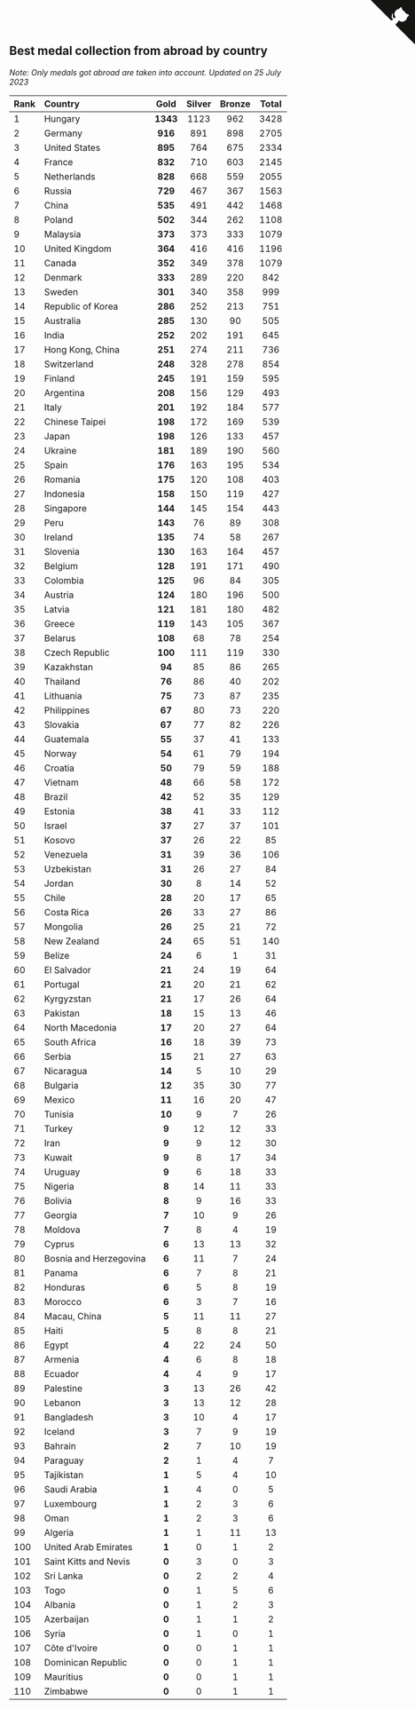 ## Best medal collection from abroad by country

*Note: Only medals got abroad are taken into account.*
*Updated on 25 July 2023*

| Rank | Country | Gold | Silver | Bronze | Total |
| :--- | :--- | :--: | :--: | :--: | :--: |
| 1 | Hungary | **1343** | 1123 | 962 | 3428 |
| 2 | Germany | **916** | 891 | 898 | 2705 |
| 3 | United States | **895** | 764 | 675 | 2334 |
| 4 | France | **832** | 710 | 603 | 2145 |
| 5 | Netherlands | **828** | 668 | 559 | 2055 |
| 6 | Russia | **729** | 467 | 367 | 1563 |
| 7 | China | **535** | 491 | 442 | 1468 |
| 8 | Poland | **502** | 344 | 262 | 1108 |
| 9 | Malaysia | **373** | 373 | 333 | 1079 |
| 10 | United Kingdom | **364** | 416 | 416 | 1196 |
| 11 | Canada | **352** | 349 | 378 | 1079 |
| 12 | Denmark | **333** | 289 | 220 | 842 |
| 13 | Sweden | **301** | 340 | 358 | 999 |
| 14 | Republic of Korea | **286** | 252 | 213 | 751 |
| 15 | Australia | **285** | 130 | 90 | 505 |
| 16 | India | **252** | 202 | 191 | 645 |
| 17 | Hong Kong, China | **251** | 274 | 211 | 736 |
| 18 | Switzerland | **248** | 328 | 278 | 854 |
| 19 | Finland | **245** | 191 | 159 | 595 |
| 20 | Argentina | **208** | 156 | 129 | 493 |
| 21 | Italy | **201** | 192 | 184 | 577 |
| 22 | Chinese Taipei | **198** | 172 | 169 | 539 |
| 23 | Japan | **198** | 126 | 133 | 457 |
| 24 | Ukraine | **181** | 189 | 190 | 560 |
| 25 | Spain | **176** | 163 | 195 | 534 |
| 26 | Romania | **175** | 120 | 108 | 403 |
| 27 | Indonesia | **158** | 150 | 119 | 427 |
| 28 | Singapore | **144** | 145 | 154 | 443 |
| 29 | Peru | **143** | 76 | 89 | 308 |
| 30 | Ireland | **135** | 74 | 58 | 267 |
| 31 | Slovenia | **130** | 163 | 164 | 457 |
| 32 | Belgium | **128** | 191 | 171 | 490 |
| 33 | Colombia | **125** | 96 | 84 | 305 |
| 34 | Austria | **124** | 180 | 196 | 500 |
| 35 | Latvia | **121** | 181 | 180 | 482 |
| 36 | Greece | **119** | 143 | 105 | 367 |
| 37 | Belarus | **108** | 68 | 78 | 254 |
| 38 | Czech Republic | **100** | 111 | 119 | 330 |
| 39 | Kazakhstan | **94** | 85 | 86 | 265 |
| 40 | Thailand | **76** | 86 | 40 | 202 |
| 41 | Lithuania | **75** | 73 | 87 | 235 |
| 42 | Philippines | **67** | 80 | 73 | 220 |
| 43 | Slovakia | **67** | 77 | 82 | 226 |
| 44 | Guatemala | **55** | 37 | 41 | 133 |
| 45 | Norway | **54** | 61 | 79 | 194 |
| 46 | Croatia | **50** | 79 | 59 | 188 |
| 47 | Vietnam | **48** | 66 | 58 | 172 |
| 48 | Brazil | **42** | 52 | 35 | 129 |
| 49 | Estonia | **38** | 41 | 33 | 112 |
| 50 | Israel | **37** | 27 | 37 | 101 |
| 51 | Kosovo | **37** | 26 | 22 | 85 |
| 52 | Venezuela | **31** | 39 | 36 | 106 |
| 53 | Uzbekistan | **31** | 26 | 27 | 84 |
| 54 | Jordan | **30** | 8 | 14 | 52 |
| 55 | Chile | **28** | 20 | 17 | 65 |
| 56 | Costa Rica | **26** | 33 | 27 | 86 |
| 57 | Mongolia | **26** | 25 | 21 | 72 |
| 58 | New Zealand | **24** | 65 | 51 | 140 |
| 59 | Belize | **24** | 6 | 1 | 31 |
| 60 | El Salvador | **21** | 24 | 19 | 64 |
| 61 | Portugal | **21** | 20 | 21 | 62 |
| 62 | Kyrgyzstan | **21** | 17 | 26 | 64 |
| 63 | Pakistan | **18** | 15 | 13 | 46 |
| 64 | North Macedonia | **17** | 20 | 27 | 64 |
| 65 | South Africa | **16** | 18 | 39 | 73 |
| 66 | Serbia | **15** | 21 | 27 | 63 |
| 67 | Nicaragua | **14** | 5 | 10 | 29 |
| 68 | Bulgaria | **12** | 35 | 30 | 77 |
| 69 | Mexico | **11** | 16 | 20 | 47 |
| 70 | Tunisia | **10** | 9 | 7 | 26 |
| 71 | Turkey | **9** | 12 | 12 | 33 |
| 72 | Iran | **9** | 9 | 12 | 30 |
| 73 | Kuwait | **9** | 8 | 17 | 34 |
| 74 | Uruguay | **9** | 6 | 18 | 33 |
| 75 | Nigeria | **8** | 14 | 11 | 33 |
| 76 | Bolivia | **8** | 9 | 16 | 33 |
| 77 | Georgia | **7** | 10 | 9 | 26 |
| 78 | Moldova | **7** | 8 | 4 | 19 |
| 79 | Cyprus | **6** | 13 | 13 | 32 |
| 80 | Bosnia and Herzegovina | **6** | 11 | 7 | 24 |
| 81 | Panama | **6** | 7 | 8 | 21 |
| 82 | Honduras | **6** | 5 | 8 | 19 |
| 83 | Morocco | **6** | 3 | 7 | 16 |
| 84 | Macau, China | **5** | 11 | 11 | 27 |
| 85 | Haiti | **5** | 8 | 8 | 21 |
| 86 | Egypt | **4** | 22 | 24 | 50 |
| 87 | Armenia | **4** | 6 | 8 | 18 |
| 88 | Ecuador | **4** | 4 | 9 | 17 |
| 89 | Palestine | **3** | 13 | 26 | 42 |
| 90 | Lebanon | **3** | 13 | 12 | 28 |
| 91 | Bangladesh | **3** | 10 | 4 | 17 |
| 92 | Iceland | **3** | 7 | 9 | 19 |
| 93 | Bahrain | **2** | 7 | 10 | 19 |
| 94 | Paraguay | **2** | 1 | 4 | 7 |
| 95 | Tajikistan | **1** | 5 | 4 | 10 |
| 96 | Saudi Arabia | **1** | 4 | 0 | 5 |
| 97 | Luxembourg | **1** | 2 | 3 | 6 |
| 98 | Oman | **1** | 2 | 3 | 6 |
| 99 | Algeria | **1** | 1 | 11 | 13 |
| 100 | United Arab Emirates | **1** | 0 | 1 | 2 |
| 101 | Saint Kitts and Nevis | **0** | 3 | 0 | 3 |
| 102 | Sri Lanka | **0** | 2 | 2 | 4 |
| 103 | Togo | **0** | 1 | 5 | 6 |
| 104 | Albania | **0** | 1 | 2 | 3 |
| 105 | Azerbaijan | **0** | 1 | 1 | 2 |
| 106 | Syria | **0** | 1 | 0 | 1 |
| 107 | Côte d'Ivoire | **0** | 0 | 1 | 1 |
| 108 | Dominican Republic | **0** | 0 | 1 | 1 |
| 109 | Mauritius | **0** | 0 | 1 | 1 |
| 110 | Zimbabwe | **0** | 0 | 1 | 1 |


<a href="https://github.com/JustinTimeCuber/wca_statistics" class="github-corner" aria-label="View source on Github"><svg width="80" height="80" viewBox="0 0 250 250" style="fill:#151513; color:#fff; position: absolute; top: 0; border: 0; right: 0;" aria-hidden="true"><path d="M0,0 L115,115 L130,115 L142,142 L250,250 L250,0 Z"></path><path d="M128.3,109.0 C113.8,99.7 119.0,89.6 119.0,89.6 C122.0,82.7 120.5,78.6 120.5,78.6 C119.2,72.0 123.4,76.3 123.4,76.3 C127.3,80.9 125.5,87.3 125.5,87.3 C122.9,97.6 130.6,101.9 134.4,103.2" fill="currentColor" style="transform-origin: 130px 106px;" class="octo-arm"></path><path d="M115.0,115.0 C114.9,115.1 118.7,116.5 119.8,115.4 L133.7,101.6 C136.9,99.2 139.9,98.4 142.2,98.6 C133.8,88.0 127.5,74.4 143.8,58.0 C148.5,53.4 154.0,51.2 159.7,51.0 C160.3,49.4 163.2,43.6 171.4,40.1 C171.4,40.1 176.1,42.5 178.8,56.2 C183.1,58.6 187.2,61.8 190.9,65.4 C194.5,69.0 197.7,73.2 200.1,77.6 C213.8,80.2 216.3,84.9 216.3,84.9 C212.7,93.1 206.9,96.0 205.4,96.6 C205.1,102.4 203.0,107.8 198.3,112.5 C181.9,128.9 168.3,122.5 157.7,114.1 C157.9,116.9 156.7,120.9 152.7,124.9 L141.0,136.5 C139.8,137.7 141.6,141.9 141.8,141.8 Z" fill="currentColor" class="octo-body"></path></svg></a><style>.github-corner:hover .octo-arm{animation:octocat-wave 560ms ease-in-out}@keyframes octocat-wave{0%,100%{transform:rotate(0)}20%,60%{transform:rotate(-25deg)}40%,80%{transform:rotate(10deg)}}@media (max-width:500px){.github-corner:hover .octo-arm{animation:none}.github-corner .octo-arm{animation:octocat-wave 560ms ease-in-out}}</style>
